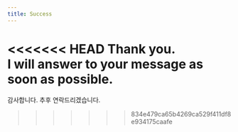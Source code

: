 ```yaml
---
title: Success
---
```


<<<<<<< HEAD
Thank you. <br />
I will answer to your message as soon as possible.
=======
감사합니다.
추후 연락드리겠습니다.
>>>>>>> 834e479ca65b4269ca529f411df8e934175caafe
